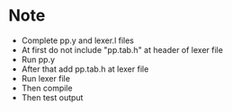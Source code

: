 # Note
* Complete pp.y and lexer.l files
* At first do not include "pp.tab.h" at header of lexer file
* Run pp.y
* After that add pp.tab.h at lexer file
* Run lexer file
* Then compile
* Then test output
